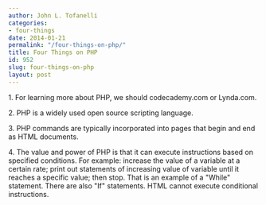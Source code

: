 ```yaml
---
author: John L. Tofanelli
categories:
- four-things
date: 2014-01-21
permalink: "/four-things-on-php/"
title: Four Things on PHP
id: 952
slug: four-things-on-php
layout: post
---
```

<p>1. For learning more about PHP, we should codecademy.com or Lynda.com.</p>
<p>2. PHP is a widely used open source scripting language.</p>
<p>3. PHP commands are typically incorporated into pages that begin and end as HTML documents.</p>
<p>4. The value and power of PHP is that it can execute instructions based on specified conditions. For example: increase the value of a variable at a certain rate; print out statements of increasing value of variable until it reaches a specific value; then stop. That is an example of a "While" statement. There are also "If" statements. HTML cannot execute conditional instructions.
